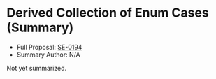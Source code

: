 # Derived Collection of Enum Cases (Summary)

* Full Proposal: [SE-0194](https://github.com/apple/swift-evolution/blob/main/proposals/0194-derived-collection-of-enum-cases.md)
* Summary Author: N/A

Not yet summarized.
